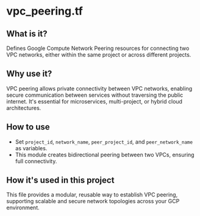 # vpc_peering.tf

## What is it?
Defines Google Compute Network Peering resources for connecting two VPC networks, either within the same project or across different projects.

## Why use it?
VPC peering allows private connectivity between VPC networks, enabling secure communication between services without traversing the public internet. It's essential for microservices, multi-project, or hybrid cloud architectures.

## How to use
- Set `project_id`, `network_name`, `peer_project_id`, and `peer_network_name` as variables.
- This module creates bidirectional peering between two VPCs, ensuring full connectivity.

## How it's used in this project
This file provides a modular, reusable way to establish VPC peering, supporting scalable and secure network topologies across your GCP environment.
